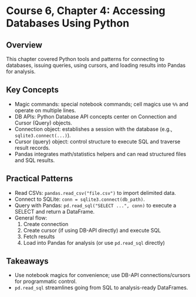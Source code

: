 # Course 6, Chapter 4: Accessing Databases Using Python

## Overview
This chapter covered Python tools and patterns for connecting to databases, issuing queries, using cursors, and loading results into Pandas for analysis.

## Key Concepts
- Magic commands: special notebook commands; cell magics use `%%` and operate on multiple lines.
- DB APIs: Python Database API concepts center on Connection and Cursor (Query) objects.
- Connection object: establishes a session with the database (e.g., `sqlite3.connect(...)`).
- Cursor (query) object: control structure to execute SQL and traverse result records.
- Pandas integrates math/statistics helpers and can read structured files and SQL results.

## Practical Patterns
- Read CSVs: `pandas.read_csv("file.csv")` to import delimited data.
- Connect to SQLite: `conn = sqlite3.connect(db_path)`.
- Query with Pandas: `pd.read_sql("SELECT ...", conn)` to execute a SELECT and return a DataFrame.
- General flow:
  1) Create connection
  2) Create cursor (if using DB-API directly) and execute SQL
  3) Fetch results
  4) Load into Pandas for analysis (or use `pd.read_sql` directly)

## Takeaways
- Use notebook magics for convenience; use DB-API connections/cursors for programmatic control.
- `pd.read_sql` streamlines going from SQL to analysis-ready DataFrames.
